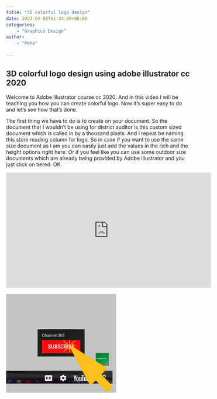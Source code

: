 ```yaml
---
title: "3D colorful logo design"
date: 2023-04-06T01:44:59+08:00
categories:
    - "Graphics Design"
author:
    - "Peta"

---
```


## 3D colorful logo design using adobe illustrator cc 2020

Welcome to Adobe illustrator course cc 2020. And in this video I will be teaching you how you can create colorful logo. Now it’s super easy to do and let’s see how that’s done.

The first thing we have to do is to create on your document. So the document that I wouldn’t be using for district auditor is this custom sized document which is called in by a thousand pixels. And I repeat be naming this store reading column for logo. So in case if you want to use the same size document as I am you can easily just add the values in the rich and the height options right here. Or if you feel like you can use some outdoor size documents which are already being provided by Adobe Illustrator and you just click on tiered. OK.

<iframe width="560" height="315" src="https://www.youtube.com/embed/Wx7aQrIOBz0" title="YouTube video player" frameborder="0" allow="accelerometer; autoplay; clipboard-write; encrypted-media; gyroscope; picture-in-picture; web-share" allowfullscreen></iframe>

![subscribe](images/youtube-subs.gif)